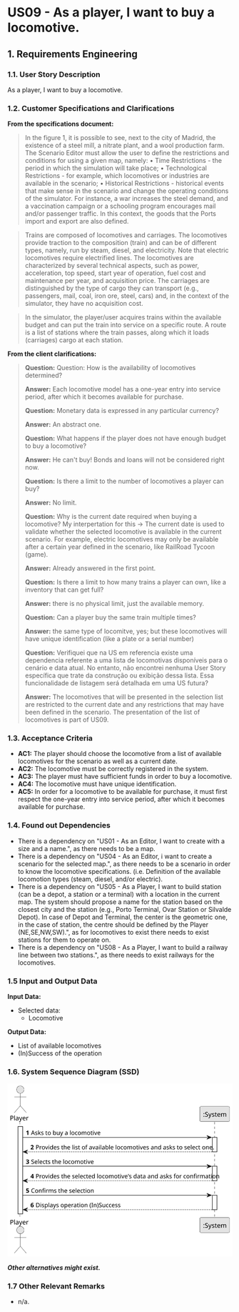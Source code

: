 # US09 - As a player, I want to buy a locomotive.

## 1. Requirements Engineering

### 1.1. User Story Description

As a player, I want to buy a locomotive.

### 1.2. Customer Specifications and Clarifications 

**From the specifications document:**

> In the figure 1, it is possible to see, next to the city of Madrid, the existence of a steel mill, a nitrate plant, 
and a wool production farm. The Scenario Editor must allow the user to define the restrictions and conditions for using
a given map, namely:
  • Time Restrictions - the period in which the simulation will take place;
  • Technological Restrictions - for example, which locomotives or industries are available in the scenario;
  • Historical Restrictions - historical events that make sense in the scenario and change the operating conditions of 
the simulator. For instance, a war increases the steel demand, and a vaccination campaign or a schooling program 
encourages mail and/or passenger traffic. In this context, the goods that the Ports import and export are also defined.

> Trains are composed of locomotives and carriages. The locomotives provide traction to the composition (train) and 
can be of different types, namely, run by steam, diesel, and electricity. Note that electric locomotives require
electrified lines. The locomotives are characterized by several technical aspects, such as power, acceleration, top 
speed, start year of operation, fuel cost and maintenance per year, and acquisition price. The carriages are
distinguished by the type of cargo they can transport (e.g., passengers, mail, coal, iron ore, steel, cars) and, 
in the context of the simulator, they have no acquisition cost.

> In the simulator, the player/user acquires trains within the available budget and can put the train into 
service on a specific route. A route is a list of stations where the train passes, along which it loads (carriages) 
cargo at each station. 

**From the client clarifications:**

> **Question:** Question: How is the availability of locomotives determined?
> 
> **Answer:** Each locomotive model has a one-year entry into service period, after which it becomes available for purchase.
> 
> **Question:** Monetary data is expressed in any particular currency?
> 
> **Answer:** An abstract one.
> 
> **Question:** What happens if the player does not have enough budget to buy a locomotive?
> 
> **Answer:** He can't buy! Bonds and loans will not be considered right now.
> 
> **Question:** Is there a limit to the number of locomotives a player can buy?
> 
> **Answer:** No limit.
> 
> **Question:** Why is the current date required when buying a locomotive? My interpertation for this -> The current 
date is used to validate whether the selected locomotive is available in the current scenario. For example, electric 
locomotives may only be available after a certain year defined in the scenario, like RailRoad Tycoon (game).
> 
> **Answer:** Already answered in the first point.
> 
> **Question:** Is there a limit to how many trains a player can own, like a inventory that can get full?
> 
> **Answer:** there is no physical limit, just the available memory.
> 
> **Question:** Can a player buy the same train multiple times?
> 
> **Answer:** the same type of locomitve, yes; but these locomotives will have unique identification (like a plate 
or a serial number)
> 
> **Question:** Verifiquei que na US em referencia existe uma dependencia referente a uma lista de locomotivas 
disponíveis para o cenário e data atual. No entanto, não encontrei nenhuma User Story específica que trate da construção 
ou exibição dessa lista. Essa funcionalidade de listagem será detalhada em uma US futura?
> 
> **Answer:** The locomotives that will be presented in the selection list are restricted to the current date and any 
restrictions that may have been defined in the scenario. The presentation of the list of locomotives is part of US09.

### 1.3. Acceptance Criteria

* **AC1:** The player should choose the locomotive from a list of available locomotives for the scenario as well as 
a current date.
* **AC2:** The locomotive must be correctly registered in the system.
* **AC3:** The player must have sufficient funds in order to buy a locomotive.
* **AC4:** The locomotive must have unique identification.
* **AC5:** In order for a locomotive to be available for purchase, it must first respect the one-year entry into service 
period, after which it becomes available for purchase.

### 1.4. Found out Dependencies

* There is a dependency on "US01 - As an Editor, I want to create with a size and a name.", as there needs to be a map.
* There is a dependency on "US04 - As an Editor, i want to create a scenario for the selected map.", as there needs to be
a scenario in order to know the locomotive specifications. (i.e. Definition of the available locomotion types (steam, diesel, and/or
electric).
* There is a dependency on "US05 - As a Player, I want to build station (can be a depot, a station or a terminal) with 
a location in the current map. The system should propose a name for the station based on the closest city and the station
(e.g., Porto Terminal, Ovar Station or Silvalde Depot). In case of Depot and Terminal, the center is the geometric one, 
in the case of station, the centre should be defined by the Player (NE,SE,NW,SW).", as for locomotives to exist there needs
to exist stations for them to operate on.
* There is a dependency on "US08 - As a Player, I want to build a railway line between two stations.", as there needs to 
exist railways for the locomotives.

### 1.5 Input and Output Data

**Input Data:**

* Selected data:
    * Locomotive

**Output Data:**

* List of available locomotives
* (In)Success of the operation

### 1.6. System Sequence Diagram (SSD)

![System Sequence Diagram](svg/US009-SSD.svg)

**_Other alternatives might exist._**

### 1.7 Other Relevant Remarks

* n/a.